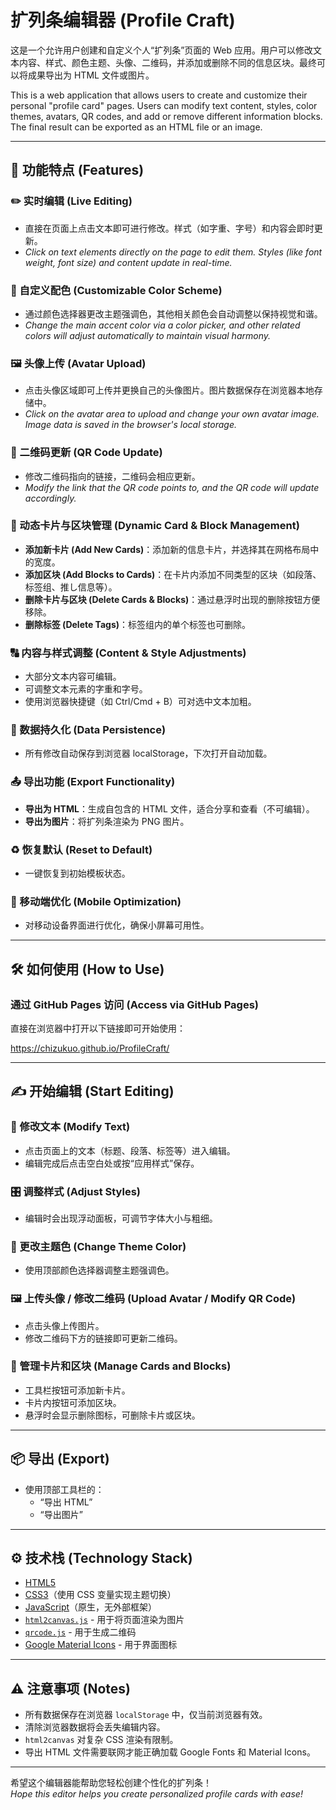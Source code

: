 # 扩列条编辑器 (Profile Craft)

这是一个允许用户创建和自定义个人“扩列条”页面的 Web 应用。用户可以修改文本内容、样式、颜色主题、头像、二维码，并添加或删除不同的信息区块。最终可以将成果导出为 HTML 文件或图片。

This is a web application that allows users to create and customize their personal "profile card" pages. Users can modify text content, styles, color themes, avatars, QR codes, and add or remove different information blocks. The final result can be exported as an HTML file or an image.

---

## 📌 功能特点 (Features)

### ✏️ 实时编辑 (Live Editing)

- 直接在页面上点击文本即可进行修改。样式（如字重、字号）和内容会即时更新。
- *Click on text elements directly on the page to edit them. Styles (like font weight, font size) and content update in real-time.*

### 🎨 自定义配色 (Customizable Color Scheme)

- 通过颜色选择器更改主题强调色，其他相关颜色会自动调整以保持视觉和谐。
- *Change the main accent color via a color picker, and other related colors will adjust automatically to maintain visual harmony.*

### 🖼️ 头像上传 (Avatar Upload)

- 点击头像区域即可上传并更换自己的头像图片。图片数据保存在浏览器本地存储中。
- *Click on the avatar area to upload and change your own avatar image. Image data is saved in the browser's local storage.*

### 📱 二维码更新 (QR Code Update)

- 修改二维码指向的链接，二维码会相应更新。
- *Modify the link that the QR code points to, and the QR code will update accordingly.*

### 🧩 动态卡片与区块管理 (Dynamic Card & Block Management)

- **添加新卡片 (Add New Cards)**：添加新的信息卡片，并选择其在网格布局中的宽度。
- **添加区块 (Add Blocks to Cards)**：在卡片内添加不同类型的区块（如段落、标签组、推し信息等）。
- **删除卡片与区块 (Delete Cards & Blocks)**：通过悬浮时出现的删除按钮方便移除。
- **删除标签 (Delete Tags)**：标签组内的单个标签也可删除。

### 🔠 内容与样式调整 (Content & Style Adjustments)

- 大部分文本内容可编辑。
- 可调整文本元素的字重和字号。
- 使用浏览器快捷键（如 Ctrl/Cmd + B）可对选中文本加粗。

### 💾 数据持久化 (Data Persistence)

- 所有修改自动保存到浏览器 localStorage，下次打开自动加载。

### 📤 导出功能 (Export Functionality)

- **导出为 HTML**：生成自包含的 HTML 文件，适合分享和查看（不可编辑）。
- **导出为图片**：将扩列条渲染为 PNG 图片。

### ♻️ 恢复默认 (Reset to Default)

- 一键恢复到初始模板状态。

### 📱 移动端优化 (Mobile Optimization)

- 对移动设备界面进行优化，确保小屏幕可用性。

---

## 🛠️ 如何使用 (How to Use)

### 通过 GitHub Pages 访问 (Access via GitHub Pages)

直接在浏览器中打开以下链接即可开始使用：

https://chizukuo.github.io/ProfileCraft/



---

## ✍️ 开始编辑 (Start Editing)

### 📝 修改文本 (Modify Text)

- 点击页面上的文本（标题、段落、标签等）进入编辑。
- 编辑完成后点击空白处或按“应用样式”保存。

### 🎛️ 调整样式 (Adjust Styles)

- 编辑时会出现浮动面板，可调节字体大小与粗细。

### 🎨 更改主题色 (Change Theme Color)

- 使用顶部颜色选择器调整主题强调色。

### 🖼️ 上传头像 / 修改二维码 (Upload Avatar / Modify QR Code)

- 点击头像上传图片。
- 修改二维码下方的链接即可更新二维码。

### 🧱 管理卡片和区块 (Manage Cards and Blocks)

- 工具栏按钮可添加新卡片。
- 卡片内按钮可添加区块。
- 悬浮时会显示删除图标，可删除卡片或区块。

---

## 📦 导出 (Export)

- 使用顶部工具栏的：
  - “导出 HTML”
  - “导出图片”

---

## ⚙️ 技术栈 (Technology Stack)

- [HTML5](https://developer.mozilla.org/docs/Web/Guide/HTML/HTML5)  
- [CSS3](https://developer.mozilla.org/docs/Web/CSS)（使用 CSS 变量实现主题切换）  
- [JavaScript](https://developer.mozilla.org/docs/Web/JavaScript)（原生，无外部框架）  
- [`html2canvas.js`](https://github.com/niklasvh/html2canvas) - 用于将页面渲染为图片  
- [`qrcode.js`](https://github.com/davidshimjs/qrcodejs) - 用于生成二维码  
- [Google Material Icons](https://fonts.google.com/icons) - 用于界面图标

---

## ⚠️ 注意事项 (Notes)

- 所有数据保存在浏览器 `localStorage` 中，仅当前浏览器有效。
- 清除浏览器数据将会丢失编辑内容。
- `html2canvas` 对复杂 CSS 渲染有限制。
- 导出 HTML 文件需要联网才能正确加载 Google Fonts 和 Material Icons。

---

希望这个编辑器能帮助您轻松创建个性化的扩列条！  
*Hope this editor helps you create personalized profile cards with ease!*
